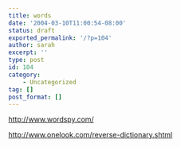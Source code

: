 ```yaml
---
title: words
date: '2004-03-10T11:00:54-08:00'
status: draft
exported_permalink: '/?p=104'
author: sarah
excerpt: ''
type: post
id: 104
category:
    - Uncategorized
tag: []
post_format: []
---
```

http://www.wordspy.com/

http://www.onelook.com/reverse-dictionary.shtml